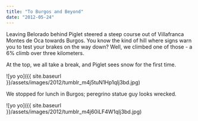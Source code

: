 ```yaml
---
title: "To Burgos and Beyond"
date: "2012-05-24"
---
```


Leaving Belorado behind Piglet steered a steep course out of Villafranca Montes de Oca towards Burgos. You know the kind of hill where signs warn you to test your brakes on the way down? Well, we climbed one of those - a 6% climb over three kilometers.

At the top, we all take a break, and Piglet sees snow for the first time.

![yo yo]({{ site.baseurl }}/assets/images/2012/tumblr_m4j5tuN1Hp1qlj3bd.jpg)

We stopped for lunch in Burgos; peregrino statue guy looks wrecked.

![yo yo]({{ site.baseurl }}/assets/images/2012/tumblr_m4j60iLF4W1qlj3bd.jpg)
